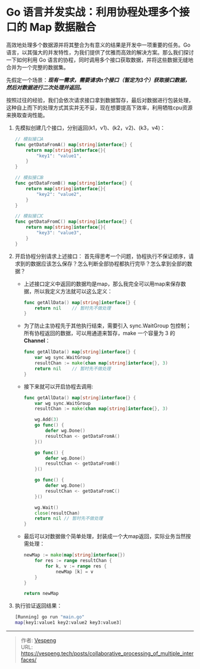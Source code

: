 # Go 语言并发实战：利用协程处理多个接口的 Map 数据融合


高效地处理多个数据源并将其整合为有意义的结果是开发中一项重要的任务。Go 语言，以其强大的并发特性，为我们提供了优雅而高效的解决方案。那么我们探讨一下如何利用 Go 语言的协程，同时调用多个接口获取数据，并将这些数据无缝地合并为一个完整的数据集。
<!--more-->
先假定一个场景：***现有一需求，需要请求n个接口（暂定为3个）获取接口数据，然后对数据进行二次处理并返回。***

按照过往的经验，我们会依次请求接口拿到数据暂存，最后对数据进行包装处理，这种自上而下的处理方式其实并无不妥，现在想要提高下效率，利用牺牲cpu资源来换取查询性能。

1. 先模拟创建几个接口，分别返回(k1，v1)、(k2，v2)、(k3，v4)：

   ```go {data-open=true}
   // 模拟接口A
   func getDataFromA() map[string]interface{} {
       return map[string]interface{}{
           "key1": "value1",
       }
   }
   
   // 模拟接口B
   func getDataFromB() map[string]interface{} {
       return map[string]interface{}{
           "key2": "value2",
       }
   }
   
   // 模拟接口C
   func getDataFromC() map[string]interface{} {
       return map[string]interface{}{
           "key3": "value3",
       }
   }
   ```

2. 开启协程分别请求上述接口：
   首先得思考一个问题，协程执行不保证顺序，请求到的数据应该怎么保存？怎么判断全部协程都执行完毕？怎么拿到全部的数据？

    - 上述接口定义中返回的数据均是map，那么我完全可以用map来保存数据，所以我定义方法就可以这么定义：

      ```go
      func getAllData() map[string]interface{} {
          return nil    // 暂时先不做处理
      }
      ```

    - 为了防止主协程先于其他执行结束，需要引入 sync.WaitGroup 包控制；所有协程返回的数据，可以用通道来暂存，make 一个容量为 3 的 **Channel**：

      ```go
      func getAllData() map[string]interface{} {
          var wg sync.WaitGroup
          resultChan := make(chan map[string]interface{}, 3)
          return nil    // 暂时先不做处理
      }
      ```

    - 接下来就可以开启协程去调用:

      ```go {data-open=true}
      func getAllData() map[string]interface{} {
          var wg sync.WaitGroup
          resultChan := make(chan map[string]interface{}, 3)
      
          wg.Add(3)
          go func() {
              defer wg.Done()
              resultChan <- getDataFromA()
          }()
      
          go func() {
              defer wg.Done()
              resultChan <- getDataFromB()
          }()
      
          go func() {
              defer wg.Done()
              resultChan <- getDataFromC()
          }()
      
          wg.Wait()
          close(resultChan)
          return nil // 暂时先不做处理
      }
      ```

    - 最后可以对数据做个简单处理，封装成一个大map返回，实际业务当然按需处理：

      ```go
      newMap := make(map[string]interface{})
          for res := range resultChan {
              for k, v := range res {
                  newMap [k] = v
          }
      }
      
      return newMap
      ```

3. 执行验证返回结果：

   ```bash
   [Running] go run "main.go"
   map[key1:value1 key2:value2 key3:value3]
   ```

---

> 作者: [Vespeng](https://github.com/vespeng/)  
> URL: https://vespeng.tech/posts/collaborative_processing_of_multiple_interfaces/  

